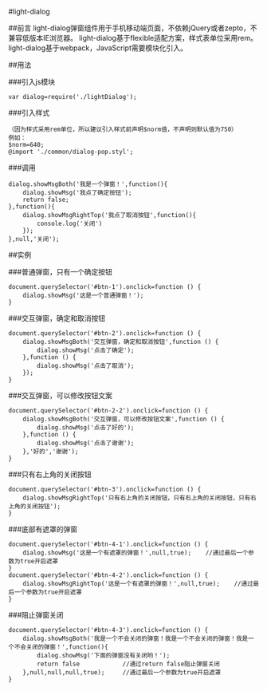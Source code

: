 #light-dialog

##前言
light-dialog弹窗组件用于手机移动端页面，不依赖jQuery或者zepto，不兼容低版本IE浏览器。
light-dialog基于flexible适配方案，样式表单位采用rem。
light-dialog基于webpack，JavaScript需要模块化引入。

##用法

###引入js模块

	var dialog=require('./lightDialog');

###引入样式

	（因为样式采用rem单位，所以建议引入样式前声明$norm值，不声明则默认值为750）
	例如：
	$norm=640;
	@import './common/dialog-pop.styl';

###调用

	dialog.showMsgBoth('我是一个弹窗！',function(){
		dialog.showMsg('我点了确定按钮');
		return false;				
	},function(){
		dialog.showMsgRightTop('我点了取消按钮',function(){
			console.log('关闭')
		});
	},null,'关闭');

##实例

###普通弹窗，只有一个确定按钮

	document.querySelector('#btn-1').onclick=function () {
		dialog.showMsg('这是一个普通弹窗！');
	}

###交互弹窗，确定和取消按钮

	document.querySelector('#btn-2').onclick=function () {
		dialog.showMsgBoth('交互弹窗，确定和取消按钮',function () {
			dialog.showMsg('点击了确定');
		},function () {
			dialog.showMsg('点击了取消');
		});
	}

###交互弹窗，可以修改按钮文案

	document.querySelector('#btn-2-2').onclick=function () {
		dialog.showMsgBoth('交互弹窗，可以修改按钮文案',function () {
			dialog.showMsg('点击了好的');
		},function () {
			dialog.showMsg('点击了谢谢');
		},'好的','谢谢');
	}

###只有右上角的关闭按钮

	document.querySelector('#btn-3').onclick=function () {
		dialog.showMsgRightTop('只有右上角的关闭按钮，只有右上角的关闭按钮，只有右上角的关闭按钮');
	}

###底部有遮罩的弹窗

	document.querySelector('#btn-4-1').onclick=function () {
		dialog.showMsg('这是一个有遮罩的弹窗！',null,true);	//通过最后一个参数为true开启遮罩
	}
	document.querySelector('#btn-4-2').onclick=function () {
		dialog.showMsgRightTop('这是一个有遮罩的弹窗！',null,true);	//通过最后一个参数为true开启遮罩
	}

###阻止弹窗关闭

	document.querySelector('#btn-4-3').onclick=function () {
		dialog.showMsgBoth('我是一个不会关闭的弹窗！我是一个不会关闭的弹窗！我是一个不会关闭的弹窗！',function(){
			dialog.showMsg('下面的弹窗没有关闭哟！');
			return false			//通过return false阻止弹窗关闭
		},null,null,null,true);		//通过最后一个参数为true开启遮罩
	}
